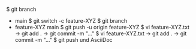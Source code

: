 $ git branch
* main
$ git switch -c feature-XYZ
$ git branch
* feature-XYZ
  main
$ git push -u origin feature-XYZ
$   vi feature-XYZ.txt → git add . → git commit -m "..."
$   vi feature-XYZ.txt → git add . → git commit -m "..."
$ git push
 und AsciiDoc
